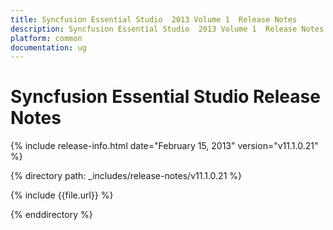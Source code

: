 ```yaml
---
title: Syncfusion Essential Studio  2013 Volume 1  Release Notes  
description: Syncfusion Essential Studio  2013 Volume 1  Release Notes  
platform: common
documentation: ug
---
```


# Syncfusion Essential Studio Release Notes  

{% include release-info.html date="February 15, 2013"  version="v11.1.0.21" %} 


{% directory path: _includes/release-notes/v11.1.0.21 %}

{% include {{file.url}} %}

{% enddirectory %}